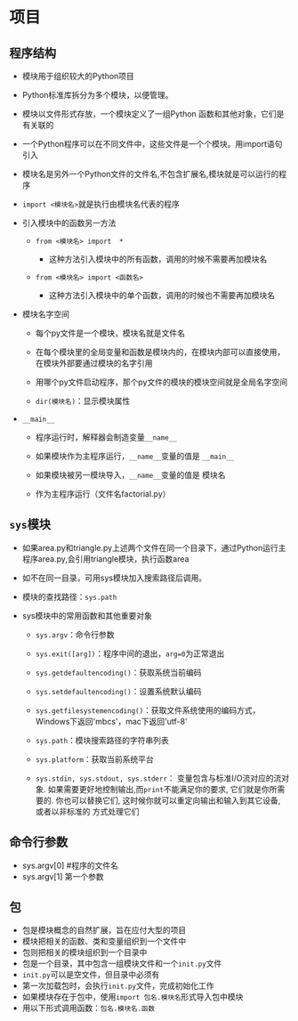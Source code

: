 # 项目

## 程序结构

- 模块⽤于组织较⼤的Python项⽬
- Python标准库拆分为多个模块，以便管理。
- 模块以⽂件形式存放，⼀个模块定义了⼀组Python 函数和其他对象，它们是有关联的
- ⼀个Python程序可以在不同⽂件中，这些⽂件是⼀个个模块。⽤import语句引⼊
- 模块名是另外⼀个Python⽂件的⽂件名,不包含扩展名,模块就是可以运⾏的程序
- `import <模块名>`就是执⾏由模块名代表的程序
- 引入模块中的函数另⼀⽅法

  - `from <模块名> import  *`
    - 这种⽅法引⼊模块中的所有函数，调⽤的时候不需要再加模块名

  - `from <模块名> import <函数名>`
    - 这种⽅法引⼊模块中的单个函数，调⽤的时候也不需要再加模块名
- 模块名字空间

  - 每个py文件是一个模块，模块名就是文件名

  - 在每个模块里的全局变量和函数是模块内的，在模块内部可以直接使用，在模块外部要通过模块的名字引用

  - 用哪个py文件启动程序，那个py文件的模块的模块空间就是全局名字空间

  - `dir(模块名)`：显示模块属性
- `__main__`
  - 程序运⾏时，解释器会制造变量`__name__`
  - 如果模块作为主程序运⾏，`__name__`变量的值是 `__main__`
  - 如果模块被另⼀模块导⼊，`__name__`变量的值是 模块名

  - 作为主程序运⾏（⽂件名factorial.py）

## `sys`模块

- 如果area.py和triangle.py上述两个⽂件在同⼀个⽬录下，通过Python运⾏主程序area.py,会引⽤triangle模块，执⾏函数area
- 如不在同⼀⽬录，可⽤sys模块加⼊搜索路径后调⽤。
- 模块的查找路径：`sys.path`

- sys模块中的常⽤函数和其他重要对象

  - `sys.argv`：命令行参数

  - `sys.exit([arg])`：程序中间的退出，`arg=0`为正常退出

  - `sys.getdefaultencoding()`：获取系统当前编码

  - `sys.setdefaultencoding()`：设置系统默认编码

  - `sys.getfilesystemencoding()`：获取⽂件系统使⽤的编码⽅式，Windows下返回'mbcs'，mac下返回'utf-8'

  - `sys.path`：模块搜索路径的字符串列表

  - `sys.platform`：获取当前系统平台

  - `sys.stdin, sys.stdout, sys.stderr`： 变量包含与标准I/O流对应的流对象. 如果需要更好地控制输出,⽽`print`不能满⾜你的要求, 它们就是你所需要的. 你也可以替换它们, 这时候你就可以重定向输出和输⼊到其它设备, 或者以⾮标准的 ⽅式处理它们

## 命令行参数

- sys.argv[0] #程序的⽂件名
- sys.argv[1] 第⼀个参数

## 包

- 包是模块概念的⾃然扩展，旨在应付⼤型的项⽬
- 模块把相关的函数、类和变量组织到⼀个⽂件中
- 包则把相关的模块组织到⼀个⽬录中
- 包是⼀个⽬录，其中包含⼀组模块⽂件和⼀个`init.py`⽂件
- `init.py`可以是空⽂件，但⽬录中必须有
- 第⼀次加载包时，会执⾏`init.py`⽂件，完成初始化⼯作
- 如果模块存在于包中，使⽤`import 包名.模块名`形式导⼊包中模块
- ⽤以下形式调⽤函数：`包名.模块名.函数`
